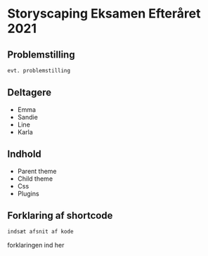 # Storyscaping Eksamen Efteråret 2021 

## Problemstilling 

```bash
evt. problemstilling
```

## Deltagere
* Emma 
* Sandie
* Line
* Karla 

## Indhold
* Parent theme 
* Child theme 
* Css
* Plugins

## Forklaring af shortcode

```bash
indsæt afsnit af kode 
```
forklaringen ind her 
